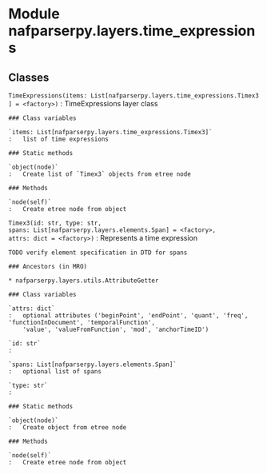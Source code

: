 Module nafparserpy.layers.time_expressions
==========================================

Classes
-------

`TimeExpressions(items: List[nafparserpy.layers.time_expressions.Timex3] = <factory>)`
:   TimeExpressions layer class

    ### Class variables

    `items: List[nafparserpy.layers.time_expressions.Timex3]`
    :   list of time expressions

    ### Static methods

    `object(node)`
    :   Create list of `Timex3` objects from etree node

    ### Methods

    `node(self)`
    :   Create etree node from object

`Timex3(id: str, type: str, spans: List[nafparserpy.layers.elements.Span] = <factory>, attrs: dict = <factory>)`
:   Represents a time expression
    
    TODO verify element specification in DTD for spans

    ### Ancestors (in MRO)

    * nafparserpy.layers.utils.AttributeGetter

    ### Class variables

    `attrs: dict`
    :   optional attributes ('beginPoint', 'endPoint', 'quant', 'freq', 'functionInDocument', 'temporalFunction',
        'value', 'valueFromFunction', 'mod', 'anchorTimeID')

    `id: str`
    :

    `spans: List[nafparserpy.layers.elements.Span]`
    :   optional list of spans

    `type: str`
    :

    ### Static methods

    `object(node)`
    :   Create object from etree node

    ### Methods

    `node(self)`
    :   Create etree node from object